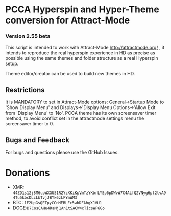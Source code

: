 # PCCA Hyperspin and Hyper-Theme conversion for Attract-Mode

### Version 2.55 beta

This script is intended to work with Attract-Mode http://attractmode.org/ , it intends to reproduce the real hyperspin experience in HD as precise as possible using the same themes and folder structure as a real Hyperspin setup.

Theme editor/creator can be used to build new themes in HD.

## Restrictions
It is MANDATORY to set in Attract-Mode options: General->Startup Mode to 'Show Display Menu' and Displays->'Display Menu Options->'Allow Exit from 'Display Menu' to 'No'.
PCCA theme has its own screensaver timer method, to avoid conflict set in the attractmode settings menu the screensaver timer to 0.

## Bugs and Feedback
For bugs and questions please use the GitHub Issues.

# Donations
* XMR: `44ZD1s12j8M6upWXGUS1R2YzXKiKpVmTzYKbrLYSp6pDWvW7C4ALfQ2VNyg6pt2tvA94Tu5kbcDLcLbTvjJBYk6zLFYmWM3`
* BTC: `1F2UpGsQETpyCCnMEBLFc5whDFAhgXJVU1`
* DOGE:`D7CosCAHu4RaMj1An1tSACW4cTicsWP6Go`
